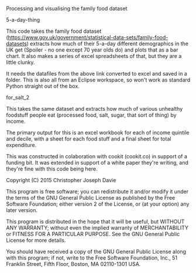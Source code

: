 Processing and visualising the family food dataset

5-a-day-thing

This code takes the family food dataset 
(https://www.gov.uk/government/statistical-data-sets/family-food-datasets)
extracts how much of their 5-a-day different demographics in the UK get
(Spoiler - no one except 70 year olds do) and plots that as a bar chart.
It also makes a series of excel spreadsheets of that, but they are a little
clunky.

It needs the datafiles from the above link converted to excel and saved in
a folder.  This is also all from an Eclipse workspace, so won't work as 
standard Python straight out of the box.

for_salt_2

This takes the same dataset and extracts how much of various unhealthy 
foodstuff people eat (processed food, salt, sugar, that sort of thing)
by income.

The primary output for this is an excel workbook for each of income quintile
and decile, with a sheet for each food stuff and a final sheet for total 
expenditure.

This was constructed in colaboration with cookit (cookit.co) in support of a
funding bit.  It was extended in support of a white paper they're writing,
and they're fine with this code being here.

Copyright (C) 2015  Christopher Joseph Davie

This program is free software; you can redistribute it and/or modify
it under the terms of the GNU General Public License as published by
the Free Software Foundation; either version 2 of the License, or
(at your option) any later version.

This program is distributed in the hope that it will be useful,
but WITHOUT ANY WARRANTY; without even the implied warranty of
MERCHANTABILITY or FITNESS FOR A PARTICULAR PURPOSE.  See the
GNU General Public License for more details.

You should have received a copy of the GNU General Public License along
with this program; if not, write to the Free Software Foundation, Inc.,
51 Franklin Street, Fifth Floor, Boston, MA 02110-1301 USA.
